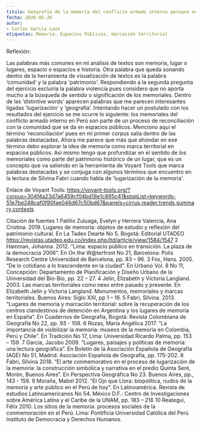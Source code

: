 ```yaml
---
titulo: Geografía de la memoria del conflicto armado interno peruano en la ciudad de Lima
fecha: 2020-05-20
autor:
- Carlos García Lazo
etiquetas: Memoria, Espacios Públicos, marcación territorial
---
```


Reflexión:

Las palabras más comunes en mi análisis de textos son memoria, lugar o lugares, espacio o espacios e historia. Otra palabra que queda sonando dentro de la herramienta de visualización de textos es la palabra ‘comunidad’ y la palabra 'patrimonio'. Respondiendo a la segunda pregunta del ejercicio excluiría la palabra violencia pues considero que no aporta mucho a la búsqueda de sentido o significación de los memoriales. Dentro de las ‘distintive words’ aparecen palabras que me parecen interesantes ligadas 'lugarización’ y ‘geografía’. 
Intentando hacer un postulado con los resultados del ejercicio se me ocurre lo siguiente: los memoriales del conflicto armado interno en Perú son parte de un proceso de reconciliación con la comunidad que se da en espacios públicos. Menciono aquí el término ‘reconciliación’ pues en mi primer corpus salía dentro de las palabras destacadas. Ahora me parece que más que ahondar en ese término debo explorar la idea de memoria como marca territorial en espacios públicos. Así mismo tengo que profundizar en el sentido de los memoriales como parte del patrimonio histórico de un lugar, que es un concepto que va saliendo en la herramienta de Voyant Tools que marca palabras destacadas y se conjuga con algunos términos que encuentro en la lectura de Silvina Fabri cuando habla de 'lugarización de la memoria'. 


Enlace de Voyant Tools: https://voyant-tools.org/?corpus=304f4a23d7a6459cf04bd18e1c895c41&stopList=keywords-51e7be248caf0f90fae046d67c50bd67&panels=cirrus,reader,trends,summary,contexts

Citación de fuentes
1 Patiño Zuluaga, Evelyn y Herrera Valencia, Ana Cristina. 
2019. Lugares de memoria: objetos de estudio y reflexión del patrimonio cultural. En La Tadeo Dearte No 5, Bogotá: Editorial UTADEO https://revistas.utadeo.edu.co/index.php/ltd/article/view/1584/1547
2 Hamman, Johanna.
2012. “Lima: espacio público en transición. La plaza de la democracia 2006”. En On the W@terfront No 21, Barcelona: Polis Research Centre Universidad de Barcelona, pp. 83 – 96. 
3 Fox, Hans.
2005. “De lo cotidiano a lo trascendente en la ciudad”. En Urbano Vol. 8 No 11, Concepción: Departamento de Planificación y Diseño Urbano de la Universidad del Bío-Bío, pp. 22 – 27. 
4 Jelin, Elizabeth y Victoria Langland. 
2003. Las marcas territoriales como nexo entre pasado y presente. En Elizabeth Jelin y Victoria Langland. Monumentos, memoriales y marcas territoriales. Buenos Aires: Siglo XXI, pp 1 – 16.
5 Fabri, Silvina. 
2013. “Lugares de memoria y marcación territorial: sobre la recuperación de los centros clandestinos de detención en Argentina y los lugares de memoria en España”. En Cuadernos de Geografía, Bogotá: Revista Colombiana de Geografía No 22, pp. 93 - 108.
6 Rozas, María Angélica
2017. “La importancia de visibilizar la memoria: museos de la memoria en Colombia, Perú y Chile”. En Tradición No 17, Lima: Universidad Ricardo Palma, pp. 153 – 159.
7 García, Jacobo
2009. “Lugares, paisajes y políticas de memoria: una lectura geográfica”. En Boletín de la Asociación Española de Geografía (AGE) No 51, Madrid: Asociación Española de Geografía, pp. 175-202.
8 Fabri, Silvina
2018. “El arte conmemorativo en el proceso de lugarización de la memoria: la construcción simbólica y narrativa en el predio Quinta Seré, Morón, Buenos Aires”. En Perspectiva Geográfica No 23. Buenos Aires, pp., 143 - 159.
9 Moraña, Mabel
2012. “El Ojo que Llora: biopolítica, nudos de la memoria y arte público en el Perú de hoy”. En Latinoamérica. Revista de estudios Latinoamericanos No 54. México D.F.: Centro de Investigaciones sobre América Latina y el Caribe de la UNAM, pp. 183 – 216
10 Reategui, Félix
2010. Los sitios de la memoria: procesos sociales de la conmemoración en el Perú. Lima: Pontificia Universidad Católica del Perú Instituto de Democracia y Derechos Humanos. 
